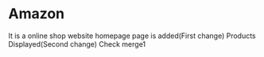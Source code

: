# Amazon
It is a online shop website
homepage page is added(First change)
Products Displayed(Second change)
Check merge1
